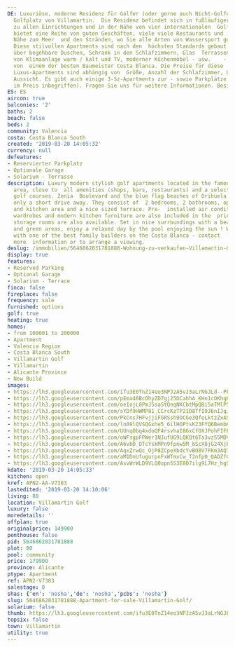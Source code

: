 ```yaml
---
DE: Luxuriöse, moderne Residenz für Golfer (oder gerne auch Nicht-Golfer), auf dem    berühmten
  Golfplatz von Villamartin.  Die Residenz befindet sich in fußläufiger    Entfernung
  zu allen Einrichtungen und in der Nähe von vier internationalen  Golfplätzen.    Villamartin
  bietet eine Reihe von guten Geschäften, viele viele Restaurants und    ist in der
  Nähe zum Meer  und den Stränden, wo Sie alle Arten von Wassersport genießen    können.
  Diese stilvollen Apartments sind nach den  höchsten Standards gebaut und    verfügen
  über begehbare Duschen, Schrank in den Schlafzimmern, Glas  Terrassentüren,    Vorinstallation
  von Klimaanlage warm / kalt und TV, moderner Küchenmöbel - usw.    - und gebaut
  von  einem der besten Baumeister Costa Blanca. Die Preise für diese    modernen
  Luxus-Apartments sind abhängig von  Größe, Anzahl der Schlafzimmer, Lage    und
  Aussicht. Es gibt auch einige 3-Sz-Apartments zur - sowie Parkplätze und  Lagerflächen    (nicht
  im Preis inbegriffen). Fragen Sie uns für weitere Informationen. Besichtigungen    jederzeit.
ES: ES
aircon: true
balconies: '2'
baths: 2
beach: false
beds: 2
community: Valencia
costa: Costa Blanca South
created: '2019-03-20 14:05:32'
currency: null
defeatures:
- Reservierter Parkplatz
- Optionale Garage
- Solarium - Terrasse
description: Luxury modern stylish golf apartments located in the famous Villamartin    Golf
  area, close to  all amenities (shops, bars, restaurants) and a selection of    international
  golf courses. Zenia  Boulevard and the blue flag beaches of Orihuela    Costa are
  only a short drive away. They consist of  2 bedrooms, 2 bathrooms, open    living/dining
  and kitchen area and a nice sized terrace. Pre-  installed air conditioning,    fitted
  wardrobes and modern kitchen furniture are also included in the  price. Parking    and
  storage rooms are also available. Set in nice surroundings with a beautiful  communal    pool
  and green areas, enjoy a relaxed day by the pool enjoying the sun ! Working    in  collaboration
  with one of the best family builders on the Costa Blanca - contact    our team for
  more  information or to arrange a viewing.
deslug: /immobilien/5646862031781888-Wohnung-zu-verkaufen-Villamartin-Golf/
display: true
features:
- Reserved Parking
- Optional Garage
- Solarium - Terrace
finca: false
fireplace: false
frequency: sale
furnished: options
golf: true
heating: true
homes:
- from 100001 to 200000
- Apartment
- Valencia Region
- Costa Blanca South
- Villamartin Golf
- Villamartin
- Alicante Province
- New Build
images:
- https://lh3.googleusercontent.com/ifu3E0TnZ14eo3NPJzA5vJ3aLrNGJLd--PPO0kcOIT30L9yD0FJVp_lKOITrmWzG4SdTwCUDpnl9kDryOQOV=w640-rj-e30-l100
- https://lh3.googleusercontent.com/pEma46BcOhyZD7gj25DCahhA_KHn1cOKhgKsNCsKJCLtQIKDNCqE7uwr3M2tCk8Sx1guQ6kTeOy6EeBe37Y=w640-rj-e30-l100
- https://lh3.googleusercontent.com/oeIojL0PmJ5saStQnqNKCbtMpQBi5aTMlP5XWdoy2xxYJknRuxLl_2rdVxA-scUbEWobUox9CWHUs7DJVz5M=w640-rj-e30-l100
- https://lh3.googleusercontent.com/sYDf9HWMP81_CCrcKzTP21D8TfI9J6nIJqJ3HTbuRBU7UizMRTYOe7fch9paiJDVbM7au6gSoueO4l63hDo=w640-rj-e30-l100
- https://lh3.googleusercontent.com/PkCns7HFvjjiFGRSsh9OCGe3QfeLktzZxA5lq0JaltolKvkQskO8qL1s6qY3xgp9ojFeKUvtVVXvpkzXLDlMtw=w640-rj-e30-l100
- https://lh3.googleusercontent.com/ln09lQVSQGxhe5_6ilHOPtsK23FYQ6BembKGdYwsoZqf2gFb8GoBEJTM9hg7VpQ3m8Dgxot2yW4n6NTlu1U=w640-rj-e30-l100
- https://lh3.googleusercontent.com/UUnqObq4xdoQF4rsvhaI86xCfOXJPohFIFPVcVfOlzi01qdkm5e8MkwzJNIn0P40Mw71eDpN9T6F2zElqO-y=w640-rj-e30-l100
- https://lh3.googleusercontent.com/oWFsgpFPWer1NJufUG9LQKQt6Ta3vzS5MDVjyrWTI18hT55Qp0PLiOfXj9dR8vZgS4UXmsc_icJ3T8S2ljQ=w640-rj-e30-l100
- https://lh3.googleusercontent.com/A6vbD_DTcYskMPn9fpnw5M_bScX8jG24XjP3aX9xkQ3-7U3T9WjHMeMOKnapo0iSTtyPYYgMTce130Iym0fr=w640-rj-e30-l100
- https://lh3.googleusercontent.com/AqxZrwQc_OjP8ZCpeXbdcYvBO8V7FKm3AQ78g5xPa-mupjCiAqhboRqOwWArC7EDaJpgVQ8qXRvFWSDG-Hln=w640-rj-e30-l100
- https://lh3.googleusercontent.com/aM1DnUfugurpnFxWTmxCw_T2nfp0_QADZfCqqVSLvpapaXXXnQs3JfREKNYIxOfjV4YQu0YT3IUpzf6oK8M=w640-rj-e30-l100
- https://lh3.googleusercontent.com/AsvWrWLD9VLQ0opnSS3E8O7ilg9L7Hz_hgS3NR5ZPTU2HHbrJtOA-od1ed1lhMYYV7sriHlNnlyweDd6aSs=w640-rj-e30-l100
kdate: '2019-03-20 14:05:33'
kitchen: open
kref: APN2-AA-V7383
lastedited: '2019-03-20 14:10:06'
living: 80
location: Villamartin Golf
luxury: false
moredetails: ''
offplan: true
originalprice: 149900
penthouse: false
pid: 5646862031781888
plot: 80
pool: community
price: 179900
province: Alicante
ptype: Apartment
ref: APN2-V7383
salestage: 0
shas: {'en': 'nosha','de': 'nosha','pcbs': 'nosha'}
slug: 5646862031781888-Apartment-for-sale-Villamartin-Golf/
solarium: false
thumb: https://lh3.googleusercontent.com/ifu3E0TnZ14eo3NPJzA5vJ3aLrNGJLd--PPO0kcOIT30L9yD0FJVp_lKOITrmWzG4SdTwCUDpnl9kDryOQOV=w400-h240-n-rj-e30-l100
topsix: false
town: Villamartin
utility: true
---
```

